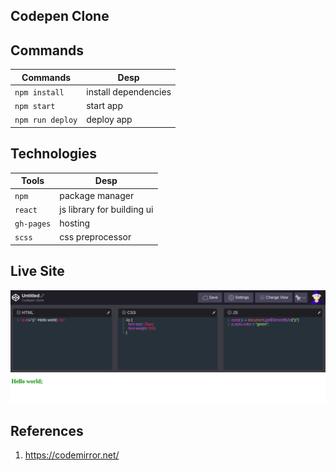 ## Codepen Clone

## Commands
  | Commands |            Desp         |
  |--------- |-------------------------|
  |`npm install` | install dependencies|
  |`npm start`   | start app           |
  |`npm run deploy` | deploy app       |

## Technologies
|   Tools  |    Desp          |
|---------|-------------------|
| `npm`    | package manager   |
| `react`  | js library for building ui|
| `gh-pages` |  hosting       |
|  `scss`   | css preprocessor |


## Live Site
<a href="https://sudipstha08.github.io/codepen/" rel="codepen">![codepen-clone](https://github.com/sudipstha08/codepen/blob/master/src/assets/pen.png?raw=true)</a>

## References
1. https://codemirror.net/